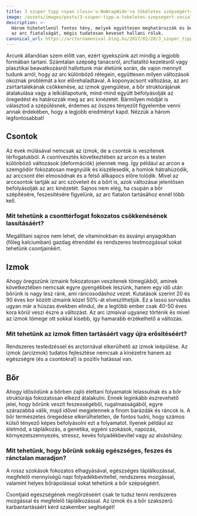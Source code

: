 ```yaml
---
title: 3 szuper tipp <span class='u-NoWrapWide'>a tökéletes szépségért</span>
image: /assets/images/posts/3-szuper-tipp-a-tokeletes-szepsegert-social.jpg
description: >-
  Három hihetetlenül fontos tény, melyek együttesen meghatározzák és befolyásolják
  az arc fiatalságát, mégis tudatosan keveset hallani róluk.
canonical_url: https://arctornamonival.blog.hu/2017/02/28/3_szuper_tipp_a_tokeletes_szepsegert
---
```


Arcunk állandóan szem előtt van, ezért igyekszünk azt mindig a legjobb formában
tartani. Számtalan szépség tanácsról, arcfiatalító kezelésről vagy plasztikai
beavatkozásról hallottunk már életünk során, de vajon mennyit tudunk arról, hogy
az arc különböző rétegein, együttesen milyen változások okoznak problémát a kor
előrehaladtával. A koponyacsont változása, az arc zsírtartalékának csökkenése,
az izmok gyengülése, a bőr struktúrájának átalakulása vagy a lelkiállapotunk,
mind-mind együtt befolyásolják az öregedést és határozzák meg az arc kinézetét.
Bármilyen módját is választod a szépülésnek, érdemes az összes tényezőt
figyelembe venni annak érdekében, hogy a legjobb eredményt kapd. Nézzük a három
legfontosabbat!

## Csontok
Az évek múlásával nemcsak az izmok, de a csontok is veszítenek térfogatukból. A
csontvesztés következtében az arcon és a testen különböző változások
(deformációk) jelennek meg. Így például az arcon a szemgödör fokozatosan
megnyúlik és kiszélesedik, a homlok hátrahúzódik, az arccsont élei elmosódnak és
a felső állkapocs előre tolódik. Mivel az arccsontok tartják az arc szöveteit és
a bőrt is, azok változásai jelentősen befolyásolják az arc kinézetét. Sajnos nem
elég, ha csupán a bőr szépítésére, feszesítésére figyelünk, az arc fiatalon
tartásához ennél több kell.

### Mit tehetünk a csonttérfogat fokozatos csökkenésének lassításáért?
Megállítani sajnos nem lehet, de vitaminokban és ásványi anyagokban (főleg
kalciumban) gazdag étrenddel és rendszeres testmozgással sokat tehetünk
csontjainkért.

## Izmok
Ahogy öregszünk izmaink fokozatosan veszítenek tömegükből, aminek következtében
nemcsak egyre gyengébbek leszünk, hanem egy idő után bőrünk is nagy lesz ránk,
ami ráncosodáshoz vezet. Kutatások szerint 20 és 90 éves kor között izmaink
közel 50%-át elveszíthetjük. Ez a lassú sorvadás ugyan már a húszas években
elindul, de a legtöbb ember csak 40-50 éves kora körül veszi észre a változást.
Az arc izmaival ugyanez történik és mivel az izmok tömege ott sokkal kisebb, így
hamarabb érzékelhető a változás.

### Mit tehetünk az izmok fitten tartásáért vagy újra erősítéséért?
Rendszeres testedzéssel és arctornával elkerülhető az izmok leépülése. Az izmok
(arcizmok) tudatos fejlesztése nemcsak a kinézetre hanem az egészségre (és a
csontokra!) is pozitív hatással van.

## Bőr
Ahogy idősödünk a bőrben zajló élettani folyamatok lelassulnak és a bőr
struktúrája fokozatosan elkezd átalakulni. Ennek leginkább észrevehető jelei,
hogy bőrünk veszít feszességéből, rugalmasságából, egyre szárazabbá válik, majd
idővel megjelennek a finom barázdák és ráncok is. A bőr természetes öregedése
elkerülhetetlen, de fontos tudni, hogy számos külső tényező képes befolyásolni
ezt a folyamatot. Ilyenek például az életmód, a táplálkozás, a genetika, egyéni
szokások, napozás, környezetszennyezés, stressz, kevés folyadékbevitel vagy az
alváshiány.

### Mit tehetünk, hogy bőrünk sokáig egészséges, feszes és ránctalan maradjon?
A rossz szokások fokozatos elhagyásával, egészséges táplálkozással, megfelelő
mennyiségű napi folyadékbevitellel, rendszeres mozgással, valamint helyes
bőrápolással sokat tehetünk a bőr szépségéért.

Csontjaid egészségének megőrzéséért csak te tudsz tenni rendszeres mozgással és
megfelelő táplálkozással. Az izmok és a bőr szakszerű karbantartásáért kérd
szakember segítségét!
